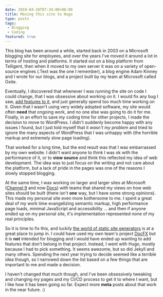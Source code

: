 ```yaml
---
date: 2019-04-26T07:34:00+08:00
title: Moving this site to Hugo
type: posts
tags:
 - Blogging
 - Coding
featured: true
---
```

This blog has been around a while, started back in 2003 on a Microsoft blogging site for employees, and over the years I've moved it around a lot in terms of hosting and platforms. It started out on a blog platform from Telligent, then when it moved to my own server it was on a variety of open-source engines (.Text was the one I remember), a blog engine Adam Kinney and I wrote for our blogs, and a project built by my team at Microsoft called Oxite.

Eventually, I discovered that whenever I was running the site on code I could change, that I was obsessive about working on it. I would fix any bug I saw, [add features to it](../moved-my-text-blog-from-atom-0-3-to-atom-1-0/), and just generally spend too much time working on it. Given that I wasn't using very widely adopted software, my site would often **need** that ongoing work, and no one else was going to do it for me. Finally, in an effort to save my coding time for other projects, I made the decision to move to WordPress. I didn't suddenly become happy with any issues I found, but I just told myself that it _wasn't my problem_ and tried to ignore the many aspects of WordPress that I was unhappy with (the horrible markup and extremely slow page loading).

That worked for a long time, but the end result was that I was embarrassed by my own website. I didn't want anyone to think I was ok with the performance of it, or to **view source** and think this reflected my idea of web development. The idea was to just focus on the writing and not care about the platform, but a lack of pride in the pages was one of the reasons I slowly stopped blogging.

At the same time, I was working on larger and larger sites at Microsoft ([Channel 9](https://channel9.msdn.com) and now [Docs](https://docs.microsoft.com)) with teams that shared my views on how web sites should be built (there isn't **one** way, but I have some strong opinions). This made my personal site even more bothersome to me. I spent a great deal of my work time evangelizing semantic markup, high performance page loads, minimal JavaScript and accessibility ... and then if anyone ended up on my personal site, it's implementation represented none of my real principles.

So it is time to fix this, and luckily [the world of static site generators](https://www.staticgen.com/) is at a great place to jump in. I could have used my own team's project [DocFX](https://dotnet.github.io/docfx/) but it is **not** intended for blogging and I would have ended up wanting to add features that don't belong in that project. Instead, I went with Hugo, mostly because I had to pick something. It seems awesome, but so did Jekyll and many others. Spending the next year trying to decide seemed like a terrible idea though, so I narrowed down the list based on a few things that are important to me and made a decision.

I haven't changed that much though, and I've been obsessively tweaking and changing my pages and my CI/CD process to get it to where I want, but I like how it has been going so far. Expect more **meta** posts about that work in the near future. :)